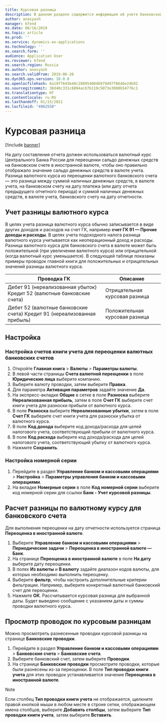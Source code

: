 ```yaml
---
title: Курсовая разница
description: В данном разделе содержится информация об учете банковской курсовой разницы для России.
author: anasyash
manager: kfend
ms.date: 08/16/2019
ms.topic: article
ms.prod: ''
ms.service: dynamics-ax-applications
ms.technology: ''
ms.search.form: ''
audience: Application User
ms.reviewer: kfend
ms.search.region: Russia
ms.author: anasyash
ms.search.validFrom: 2019-06-28
ms.dyn365.ops.version: 10.0.0
ms.openlocfilehash: 6a19f7645640c2809540846979d97f8646e24b92
ms.sourcegitcommit: 38d40c331c8894acb7b119c5073e3088b54776c1
ms.translationtype: HT
ms.contentlocale: ru-RU
ms.lasthandoff: 01/15/2021
ms.locfileid: "4962558"
---
```

# <a name="exchange-adjustment"></a>Курсовая разница

[!include [banner](../includes/banner.md)]

На дату составления отчета должен использоваться валютный курс Центрального Банка России для переоценки сальдо денежных средств на банковском счете в иностранной валюте, чтобы оно правильно отображало значение сальдо денежных средств в валюте учета. Разница валютного курса из переоценки валютного банковского счета — это разница между суммой наличных денежных средств, в валюте учета, на банковском счету на дату платежа (или дату отчета предыдущего отчетного периода) и суммой наличных денежных средств, в валюте учета, банковского счету на дату отчетности.

## <a name="accounting-of-exchange-rate-differences"></a>Учет разницы валютного курса
В целях учета разница валютного курса обычно записывается в виде других доходов и расходов на счет ГК, например **счет ГК 91 — Прочие доходы и расходы**. В целях учета подоходного налога разница валютного курса учитывается как неоперационный доход и расходы.
Разница валютного курса для банковского счета в валюте может быть положительной (при увеличении валютного курса) или отрицательной (когда валютный курс уменьшается). В следующей таблице показаны примеры проводок главной книги для положительных и отрицательных значений разницы валютного курса.

| Проводка ГК                                            | Описание                       |
|---------------------------------------------------------------|-----------------------------------|
| Дебет 91 (нереализованная убыток) Кредит 52 (валютные банковские счета) | Отрицательная курсовая разница |
| Дебет 52 (валютные банковские счета) Кредит 91 (нереализованная прибыль) | Положительная курсовая разница |

## <a name="setup"></a>Настройка

### <a name="set-up-ledger-accounts-for-currency-bank-account-revaluation"></a>Настройка счетов книги учета для переоценки валютных банковских счетов

1. Откройте **Главная книга** \> **Валюты** \> **Параметры валюты**.
2. В левой части страницы **Счета валютной переоценки** в поле **Юридические лица** выберите компанию.
3. Выберите валюту проводки, затем выберите **Правка**.
4. Для параметра **Активация параметров** задайте значение **Да**.
5. На экспресс-вкладке **Общие** в сетке в поле **Разноска** выберите **Нереализованная прибыль**, затем в поле **Счет ГК** выберите счет книги учета для разноски прибыли от валютного курса.
6. В поле **Разноска** выберите **Нереализованные убытки**, затем в поле **Счет ГК** выберите счет книги учета для разноски убытка от валютного курса.
7. В поле **Код дохода** выберите код дохода/расхода для целей налогового учета, соответствующий прибыли от валютного курса.
8. В поле **Код расхода** выберите код дохода/расхода для целей налогового учета, соответствующий убытку от валютного курса.
9. Нажмите **Сохранить**.

### <a name="set-up-a-number-sequence"></a>Настройка номерной серии

1. Перейдите в раздел **Управление банком и кассовыми операциями** \> **Настройка** \> **Параметры управления банком и кассовыми операциями**.
2. На вкладке **Номерные серии** в поле **Код номерной серии** выберите код номерной серии для ссылки **Банк - Учет курсовой разницы**.

## <a name="calculate-the-exchange-rate-difference-for-a-bank-account"></a>Расчет разницы по валютному курсу для банковского счета
Для выполнения переоценки на дату отчетности используется страница **Переоценка в иностранной валюте**.

1. Выберите **Управление банком и кассовыми операциями** \> **Периодические задачи** \> **Переоценка в иностранной валюте — Банк**.
2. На странице **Переоценка в иностранной валюте** в поле **На дату** выберите дату переоценки.
3. В полях **Из валюты** и **В валюту** задайте диапазон кодов валюты, для которых необходимо выполнить переоценку.
4. Выберите **фильтр**, чтобы настроить дополнительные критерии фильтрации. Например, выберите конкретный валютный банковский счет для переоценки.
5. Нажмите **ОК**. Рассчитывается курсовая разница для выбранной даты. Будет выведено сообщение с указанием даты и суммы проводки валютного курса.

## <a name="view-exchange-adjustment-transactions"></a>Просмотр проводок по курсовым разницам
Можно просмотреть разнесенные проводки курсовой разницы на странице **Банковские проводки**.

1. Перейдите в раздел **Управление банком и кассовыми операциями** \> **Банковские счета** \> **Банковские счета**.
2. Выберите банковский счет, затем выберите **Проводки**.
3. На странице **Банковские проводки** просмотрите проводки, которые были разнесены из-за переоценки. В поле **Тип проводки книги учета** для этих проводок устанавливается значение **Переоценка в иностранной валюте**.

> [!NOTE]
> Если столбец **Тип проводки книги учета** не отображается, щелкните правой кнопкой мыши в любом месте в строке сетки, отображающем имена столбцов, выберите **Добавить столбцы**, затем выберите **Тип проводки книги учета**, затем выберите **Вставить**.
